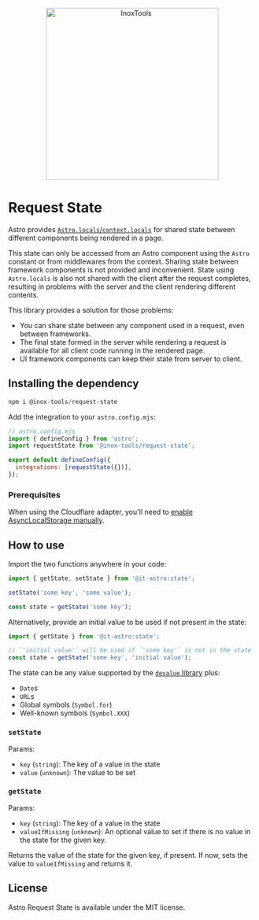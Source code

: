 <p align="center">
    <img alt="InoxTools" width="350px" src="https://github.com/Fryuni/inox-tools/blob/main/assets/shield.png?raw=true"/>
</p>

# Request State

Astro provides [`Astro.locals`/`context.locals`](https://docs.astro.build/en/reference/api-reference/#astrolocals) for shared state between different components being rendered in a page.

This state can only be accessed from an Astro component using the `Astro` constant or from middlewares from the context. Sharing state between framework components is not provided and inconvenient. State using `Astro.locals` is also not shared with the client after the request completes, resulting in problems with the server and the client rendering different contents.

This library provides a solution for those problems:

- You can share state between any component used in a request, even between frameworks.
- The final state formed in the server while rendering a request is available for all client code running in the rendered page.
- UI framework components can keep their state from server to client.

## Installing the dependency

```js
npm i @inox-tools/request-state
```

Add the integration to your `astro.config.mjs`:

```js
// astro.config.mjs
import { defineConfig } from 'astro';
import requestState from '@inox-tools/request-state';

export default defineConfig({
  integrations: [requestState({})],
});
```

### Prerequisites

When using the Cloudflare adapter, you'll need to [enable AsyncLocalStorage manually](https://developers.cloudflare.com/workers/runtime-apis/nodejs/#enable-only-asynclocalstorage).

## How to use

Import the two functions anywhere in your code:

```ts
import { getState, setState } from '@it-astro:state';

setState('some key', 'some value');

const state = getState('some key');
```

Alternatively, provide an initial value to be used if not present in the state:

```ts
import { getState } from '@it-astro:state';

// `'initial value'` will be used if `'some key'` is not in the state
const state = getState('some key', 'initial value');
```

The state can be any value supported by the [`devalue` library](https://www.npmjs.com/package/devalue) plus:

- `Date`s
- `URL`s
- Global symbols (`Symbol.for`)
- Well-known symbols (`Symbol.XXX`)

### `setState`

Params:

- `key` (`string`): The key of a value in the state
- `value` (`unknown`): The value to be set

### `getState`

Params:

- `key` (`string`): The key of a value in the state
- `valueIfMissing` (`unknown`): An optional value to set if there is no value in the state for the given key.

Returns the value of the state for the given key, if present. If now, sets the value to `valueIfMissing` and returns it.

## License

Astro Request State is available under the MIT license.

